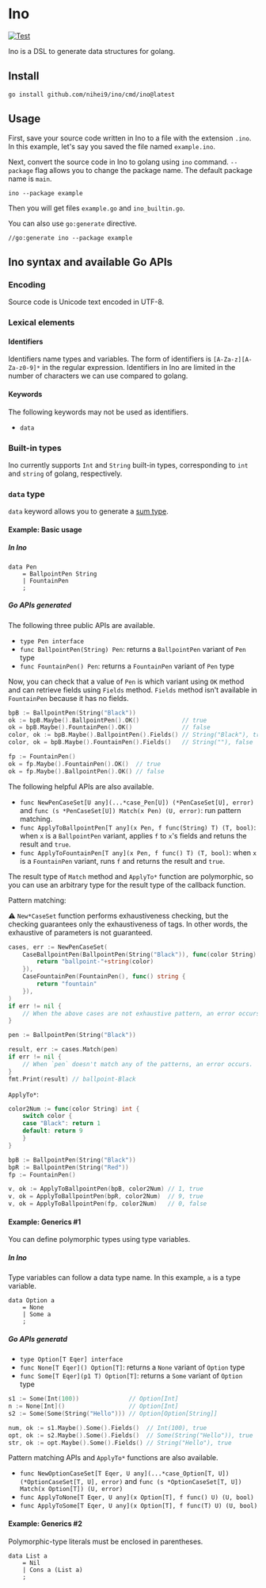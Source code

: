 # Ino

[![Test](https://github.com/nihei9/ino/actions/workflows/test.yml/badge.svg)](https://github.com/nihei9/ino/actions/workflows/test.yml)

Ino is a DSL to generate data structures for golang.

## Install

```
go install github.com/nihei9/ino/cmd/ino@latest
```

## Usage

First, save your source code written in Ino to a file with the extension `.ino`. In this example, let's say you saved the file named `example.ino`.

Next, convert the source code in Ino to golang using `ino` command. `--package` flag allows you to change the package name. The default package name is `main`.

```
ino --package example
```

Then you will get files `example.go` and `ino_builtin.go`.

You can also use `go:generate` directive.

```
//go:generate ino --package example
```

## Ino syntax and available Go APIs

### Encoding

Source code is Unicode text encoded in UTF-8.

### Lexical elements

#### Identifiers

Identifiers name types and variables. The form of identifiers is `[A-Za-z][A-Za-z0-9]*` in the regular expression. Identifiers in Ino are limited in the number of characters we can use compared to golang.

#### Keywords

The following keywords may not be used as identifiers.

* `data`

### Built-in types

Ino currently supports `Int` and `String` built-in types, corresponding to `int` and `string` of golang, respectively.

### `data` type

`data` keyword allows you to generate a [sum type](https://en.wikipedia.org/wiki/Tagged_union).

#### Example: Basic usage

##### In Ino

```
data Pen
    = BallpointPen String
    | FountainPen
    ;
```

##### Go APIs generated

The following three public APIs are available.

* `type Pen interface`
* `func BallpointPen(String) Pen`: returns a `BallpointPen` variant of `Pen` type
* `func FountainPen() Pen`: returns a `FountainPen` variant of `Pen` type

Now, you can check that a value of `Pen` is which variant using `OK` method and can retrieve fields using `Fields` method.
`Fields` method isn't available in `FountainPen` because it has no fields.

```go
bpB := BallpointPen(String("Black"))
ok := bpB.Maybe().BallpointPen().OK()            // true
ok = bpB.Maybe().FountainPen().OK()              // false
color, ok := bpB.Maybe().BallpointPen().Fields() // String("Black"), true
color, ok = bpB.Maybe().FountainPen().Fields()   // String(""), false

fp := FountainPen()
ok = fp.Maybe().FountainPen().OK()  // true
ok = fp.Maybe().BallpointPen().OK() // false
```

The following helpful APIs are also available.

* `func NewPenCaseSet[U any](...*case_Pen[U]) (*PenCaseSet[U], error)` and `func (s *PenCaseSet[U]) Match(x Pen) (U, error)`: run pattern matching.
* `func ApplyToBallpointPen[T any](x Pen, f func(String) T) (T, bool)`: when `x` is a `BallpointPen` variant, applies `f` to `x`'s fields and retuns the result and `true`.
* `func ApplyToFountainPen[T any](x Pen, f func() T) (T, bool)`: when `x` is a `FountainPen` variant, runs `f` and returns the result and `true`.

The result type of `Match` method and `ApplyTo*` function are polymorphic, so you can use an arbitrary type for the result type of the callback function.

Pattern matching:

:warning: `New*CaseSet` function performs exhaustiveness checking, but the checking guarantees only the exhaustiveness of tags. In other words, the exhaustive of parameters is not guaranteed.

```go
cases, err := NewPenCaseSet(
    CaseBallpointPen(BallpointPen(String("Black")), func(color String) string {
        return "ballpoint-"+string(color)
    }),
    CaseFountainPen(FountainPen(), func() string {
        return "fountain"
    }),
)
if err != nil {
    // When the above cases are not exhaustive pattern, an error occurs.
}

pen := BallpointPen(String("Black"))

result, err := cases.Match(pen)
if err != nil {
    // When `pen` doesn't match any of the patterns, an error occurs.
}
fmt.Print(result) // ballpoint-Black
```

`ApplyTo*`:

```go
color2Num := func(color String) int {
    switch color {
    case "Black": return 1
    default: return 9
    }
}

bpB := BallpointPen(String("Black"))
bpR := BallpointPen(String("Red"))
fp := FountainPen()

v, ok := ApplyToBallpointPen(bpB, color2Num) // 1, true
v, ok = ApplyToBallpointPen(bpR, color2Num)  // 9, true
v, ok = ApplyToBallpointPen(fp, color2Num)   // 0, false
```

#### Example: Generics #1

You can define polymorphic types using type variables.

##### In Ino

Type variables can follow a data type name. In this example, `a` is a type variable.

```
data Option a
    = None
    | Some a
    ;
```

##### Go APIs generatd

* `type Option[T Eqer] interface`
* `func None[T Eqer]() Option[T]`: returns a `None` variant of `Option` type
* `func Some[T Eqer](p1 T) Option[T]`: returns a `Some` variant of `Option` type

```go
s1 := Some(Int(100))              // Option[Int]
n := None[Int]()                  // Option[Int]
s2 := Some(Some(String("Hello"))) // Option[Option[String]]

num, ok := s1.Maybe().Some().Fields()  // Int(100), true
opt, ok := s2.Maybe().Some().Fields()  // Some(String("Hello")), true
str, ok := opt.Maybe().Some().Fields() // String("Hello"), true
```

Pattern matching APIs and `ApplyTo*` functions are also available.

* `func NewOptionCaseSet[T Eqer, U any](...*case_Option[T, U]) (*OptionCaseSet[T, U], error)` and `func (s *OptionCaseSet[T, U]) Match(x Option[T]) (U, error)`
* `func ApplyToNone[T Eqer, U any](x Option[T], f func() U) (U, bool)`
* `func ApplyToSome[T Eqer, U any](x Option[T], f func(T) U) (U, bool)`

#### Example: Generics #2

Polymorphic-type literals must be enclosed in parentheses.

```
data List a
    = Nil
    | Cons a (List a)
    ;
```
